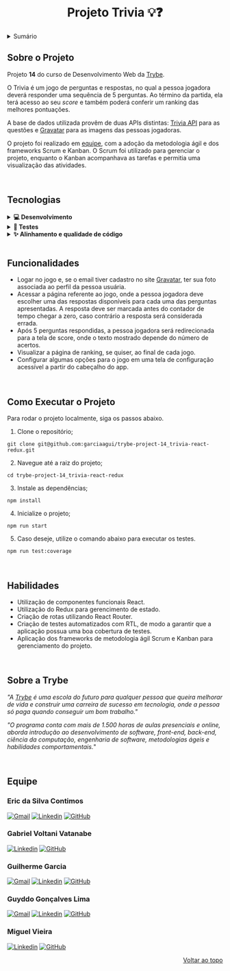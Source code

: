 <a name="readme-top"></a>

<h1 align="center">Projeto Trivia 💡❓</h1>

<details>
  <summary>Sumário</summary>
  <ol>
    <li><a href="#sobre-o-projeto">Sobre o Projeto</a></li>
    <li><a href="#tecnologias">Tecnologias</a></li>
    <li><a href="#funcionalidades">Funcionalidades</a></li>
    <li><a href="#como-executar-o-projeto">Como Executar o Projeto</a></li>
    <li><a href="#habilidades">Habilidades</a></li>
    <li><a href="#sobre-a-trybe">Sobre a Trybe</a></li>
    <li><a href="#equipe">Equipe</a></li>
  </ol>
</details>

## Sobre o Projeto

Projeto **14** do curso de Desenvolvimento Web da [Trybe][trybe-site-url].

O Trivia é um jogo de perguntas e respostas, no qual a pessoa jogadora deverá responder uma sequência de 5 perguntas. Ao término da partida, ela terá acesso ao seu _score_ e também poderá conferir um ranking das melhores pontuações.

A base de dados utilizada provêm de duas APIs distintas: [Trivia API](https://opentdb.com/api_config.php) para as questões e [Gravatar](https://br.gravatar.com/site/implement/images/) para as imagens das pessoas jogadoras.

O projeto foi realizado em <a href="#equipe">equipe</a>, com a adoção da metodologia ágil e dos frameworks Scrum e Kanban. O Scrum foi utilizado para gerenciar o projeto, enquanto o Kanban acompanhava as tarefas e permitia uma visualização das atividades.

<!-- [![Projeto Trivia][project-demo]][project-url] -->

<br/>

## Tecnologias

<details>
  <summary><strong>💻 Desenvolvimento </strong></summary><br />

- [HTML5][html5-url]
- [CSS3][css3-url]
- [JavaScript][javascript-url]
- [Bootstrap][bootstrap-url]
- [React.js][react-url]
- [React Router][react-router-url]
- [Redux][redux-url]

---

</details>

<details>
  <summary><strong>🧪 Testes </strong></summary><br />

- [Jest][jest-url]
- [React Testing Library][rtl-url]

---

</details>

<details>
  <summary><strong>✨ Alinhamento e qualidade de código </strong></summary><br />

- [ESLint][eslint-url]
- [StyleLint][stylelint-url]

---

</details>

<br/>

## Funcionalidades

<ul>
  <li>Logar no jogo e, se o email tiver cadastro no site <a href="https://pt.gravatar.com/">Gravatar</a>, ter sua foto associada ao perfil da pessoa usuária.</li>
  <li>Acessar a página referente ao jogo, onde a pessoa jogadora deve escolher uma das respostas disponíveis para cada uma das perguntas apresentadas. A resposta deve ser marcada antes do contador de tempo chegar a zero, caso contrário a resposta será considerada errada.</li>
  <li>Após 5 perguntas respondidas, a pessoa jogadora será redirecionada para a tela de score, onde o texto mostrado depende do número de acertos.</li>
  <li>Visualizar a página de ranking, se quiser, ao final de cada jogo.</li>
  <li>Configurar algumas opções para o jogo em uma tela de configuração acessível a partir do cabeçalho do app.</li>
</ul>

<br/>

## Como Executar o Projeto

<!-- > ℹ️ Caso deseje somente testar a aplicação, [clique aqui][project-url]. -->

Para rodar o projeto localmente, siga os passos abaixo.

1. Clone o repositório;

```
git clone git@github.com:garciaagui/trybe-project-14_trivia-react-redux.git
```

2. Navegue até a raiz do projeto;

```
cd trybe-project-14_trivia-react-redux
```

3. Instale as dependências;

```
npm install
```

4. Inicialize o projeto;

```
npm run start
```

5. Caso deseje, utilize o comando abaixo para executar os testes.

```
npm run test:coverage
```

<br/>

## Habilidades

<ul>
  <li>Utilização de componentes funcionais React.</li>
  <li>Utilização do Redux para gerencimento de estado.</li>
  <li>Criação de rotas utilizando React Router.</li>
  <li>Criação de testes automatizados com RTL, de modo a garantir que a aplicação possua uma boa cobertura de testes.</li>
  <li>Aplicação dos frameworks de metodologia ágil Scrum e Kanban para gerenciamento do projeto.</li>
</ul>

<br/>

## Sobre a Trybe

_"A [Trybe][trybe-site-url] é uma escola do futuro para qualquer pessoa que queira melhorar de vida e construir uma carreira de sucesso em tecnologia, onde a pessoa só paga quando conseguir um bom trabalho."_

_"O programa conta com mais de 1.500 horas de aulas presenciais e online, aborda introdução ao desenvolvimento de software, front-end, back-end, ciência da computação, engenharia de software, metodologias ágeis e habilidades comportamentais._"

<br/>

## Equipe

### Eric da Silva Contimos

[![Gmail][gmail-badge]][email-eric] [![Linkedin][linkedin-badge]][linkedin-eric] [![GitHub][github-badge]][github-eric]

### Gabriel Voltani Vatanabe

[![Linkedin][linkedin-badge]][linkedin-gabriel] [![GitHub][github-badge]][github-gabriel]

### Guilherme Garcia

[![Gmail][gmail-badge]][email-guilherme] [![Linkedin][linkedin-badge]][linkedin-guilherme] [![GitHub][github-badge]][github-guilherme]

### Guyddo Gonçalves Lima

[![Gmail][gmail-badge]][email-guyddo] [![Linkedin][linkedin-badge]][linkedin-guyddo] [![GitHub][github-badge]][github-guyddo]

### Miguel Vieira

[![Linkedin][linkedin-badge]][linkedin-miguel] [![GitHub][github-badge]][github-miguel]

<p align="right"><a href="#readme-top">Voltar ao topo</a></p>

<!-- MARKDOWN LINKS & IMAGES -->

[trybe-site-url]: https://www.betrybe.com/
[project-demo]: ./project-demo.gif
[project-url]: https://recipes-perfecto-app.vercel.app

<!-- Stacks URLs -->

[bootstrap-url]: https://getbootstrap.com/
[css3-url]: https://developer.mozilla.org/en-US/docs/Web/CSS
[eslint-url]: https://eslint.org/
[html5-url]: https://developer.mozilla.org/en-US/docs/Web/HTML
[javascript-url]: https://developer.mozilla.org/en-US/docs/Web/JavaScript
[jest-url]: https://jestjs.io/
[react-url]: https://reactjs.org/
[react-router-url]: https://reactrouter.com/en/main
[redux-url]: https://redux.js.org/
[rtl-url]: https://testing-library.com/docs/react-testing-library/intro/
[stylelint-url]: https://stylelint.io/

<!-- Contact Badges -->

[gmail-badge]: https://img.shields.io/badge/Gmail-D14836?style=for-the-badge&logo=gmail&logoColor=white
[linkedin-badge]: https://img.shields.io/badge/LinkedIn-0077B5?style=for-the-badge&logo=linkedin&logoColor=white
[github-badge]: https://img.shields.io/badge/GitHub-100000?style=for-the-badge&logo=github&logoColor=white
[instagram-badge]: https://img.shields.io/badge/Instagram-E4405F?style=for-the-badge&logo=instagram&logoColor=white

<!-- Contact URLs -->

[email-eric]: ericdasilva0@gmail.com
[linkedin-eric]: https://www.linkedin.com/in/eric-contimos/
[github-eric]: https://github.com/Eric-html
[linkedin-gabriel]: https://www.linkedin.com/in/gabrielvoltani/
[github-gabriel]: https://github.com/gabrielvoltani
[email-guilherme]: mailto:garciaguig@gmail.com
[linkedin-guilherme]: https://www.linkedin.com/in/garciaagui/
[github-guilherme]: https://github.com/garciaagui
[linkedin-miguel]: https://www.linkedin.com/in/miguel-vieira015/
[github-miguel]: https://github.com/mjggel
[email-guyddo]: guyddogl@gmail.com
[linkedin-guyddo]: https://www.linkedin.com/in/guyddogl/
[github-guyddo]: https://github.com/guyddogl
